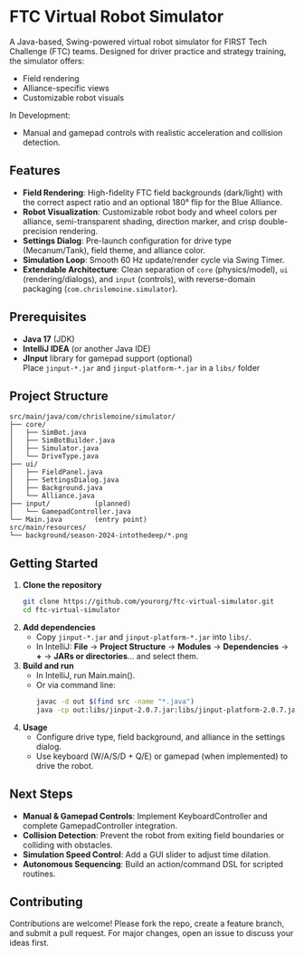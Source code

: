# FTC Virtual Robot Simulator
A Java-based, Swing-powered virtual robot simulator for FIRST Tech Challenge (FTC) teams.
Designed for driver practice and strategy training, the simulator offers:
- Field rendering
- Alliance-specific views
- Customizable robot visuals

In Development:
- Manual and gamepad controls with realistic acceleration and collision detection.

##  Features
- **Field Rendering**: High-fidelity FTC field backgrounds (dark/light) with the correct aspect ratio and an optional 180° flip for the Blue Alliance.
- **Robot Visualization**: Customizable robot body and wheel colors per alliance, semi-transparent shading, direction marker, and crisp double-precision rendering.
- **Settings Dialog**: Pre-launch configuration for drive type (Mecanum/Tank), field theme, and alliance color.
- **Simulation Loop**: Smooth 60 Hz update/render cycle via Swing Timer.
- **Extendable Architecture**: Clean separation of `core` (physics/model), `ui` (rendering/dialogs), and `input` (controls), with reverse-domain packaging (`com.chrislemoine.simulator`).

## Prerequisites
- **Java 17** (JDK)
- **IntelliJ IDEA** (or another Java IDE)
- **JInput** library for gamepad support (optional)  
  Place `jinput-*.jar` and `jinput-platform-*.jar` in a `libs/` folder

## Project Structure
    src/main/java/com/chrislemoine/simulator/
    ├── core/
    │   ├── SimBot.java
    │   ├── SimBotBuilder.java
    │   ├── Simulator.java
    │   └── DriveType.java
    ├── ui/
    │   ├── FieldPanel.java
    │   ├── SettingsDialog.java
    │   ├── Background.java
    │   └── Alliance.java
    ├── input/           (planned)
    │   └── GamepadController.java
    └── Main.java        (entry point)
    src/main/resources/
    └── background/season-2024-intothedeep/*.png

## Getting Started
1. **Clone the repository**  
   ```bash
   git clone https://github.com/yourorg/ftc-virtual-simulator.git
   cd ftc-virtual-simulator
2. **Add dependencies**
   - Copy `jinput-*.jar` and `jinput-platform-*.jar` into `libs/`.
   - In IntelliJ: **File** → **Project Structure** → **Modules** → **Dependencies** → **+** → **JARs or directories**… and select them.
3. **Build and run**
   - In IntelliJ, run Main.main().
   - Or via command line:
     ```bash
     javac -d out $(find src -name "*.java")
     java -cp out:libs/jinput-2.0.7.jar:libs/jinput-platform-2.0.7.jar com.chrislemoine.simulator.Main
4. **Usage**
   - Configure drive type, field background, and alliance in the settings dialog.
   - Use keyboard (W/A/S/D + Q/E) or gamepad (when implemented) to drive the robot.

## Next Steps
- **Manual & Gamepad Controls**: Implement KeyboardController and complete GamepadController integration.
- **Collision Detection**: Prevent the robot from exiting field boundaries or colliding with obstacles.
- **Simulation Speed Control**: Add a GUI slider to adjust time dilation.
- **Autonomous Sequencing**: Build an action/command DSL for scripted routines.

## Contributing
Contributions are welcome! Please fork the repo, create a feature branch, and submit a pull request. For major changes, open an issue to discuss your ideas first.
